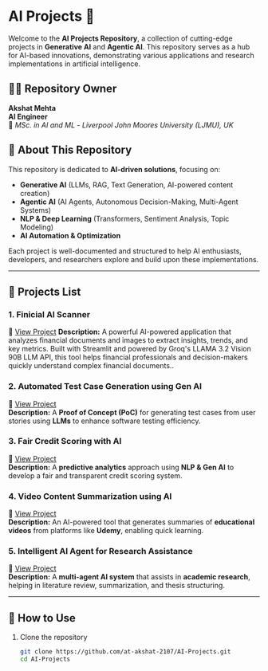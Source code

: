 # AI Projects 🚀  

Welcome to the **AI Projects Repository**, a collection of cutting-edge projects in **Generative AI** and **Agentic AI**. This repository serves as a hub for AI-based innovations, demonstrating various applications and research implementations in artificial intelligence.

## 👨‍💻 Repository Owner  
**Akshat Mehta**  
**AI Engineer**  
📖 *MSc. in AI and ML* - *Liverpool John Moores University (LJMU), UK*  

## 📌 About This Repository  
This repository is dedicated to **AI-driven solutions**, focusing on:  
- **Generative AI** (LLMs, RAG, Text Generation, AI-powered content creation)  
- **Agentic AI** (AI Agents, Autonomous Decision-Making, Multi-Agent Systems)  
- **NLP & Deep Learning** (Transformers, Sentiment Analysis, Topic Modeling)  
- **AI Automation & Optimization**  

Each project is well-documented and structured to help AI enthusiasts, developers, and researchers explore and build upon these implementations.  

---

## 📂 Projects List  

### **1. Finicial AI Scanner**  
🔗 [View Project]([https://github.com/at-akshat-2107/AI-Projects/tree/main/AI-Code-Reviewer](https://github.com/at-akshat-2107/AI-Projects/tree/master/Finicial%20AI%20Scanner))  
**Description:** A powerful AI-powered application that analyzes financial documents and images to extract insights, trends, and key metrics. Built with Streamlit and powered by Groq's LLAMA 3.2 Vision 90B LLM API, this tool helps financial professionals and decision-makers quickly understand complex financial documents..

### **2. Automated Test Case Generation using Gen AI**  
🔗 [View Project](https://github.com/at-akshat-2107/AI-Projects/tree/main/Auto-Test-Case-Gen)  
**Description:** A **Proof of Concept (PoC)** for generating test cases from user stories using **LLMs** to enhance software testing efficiency.

### **3. Fair Credit Scoring with AI**  
🔗 [View Project](https://github.com/at-akshat-2107/AI-Projects/tree/main/Fair-Credit-Scoring)  
**Description:** A **predictive analytics** approach using **NLP & Gen AI** to develop a fair and transparent credit scoring system.

### **4. Video Content Summarization using AI**  
🔗 [View Project](https://github.com/at-akshat-2107/AI-Projects/tree/main/Video-Summarization)  
**Description:** An AI-powered tool that generates summaries of **educational videos** from platforms like **Udemy**, enabling quick learning.

### **5. Intelligent AI Agent for Research Assistance**  
🔗 [View Project](https://github.com/at-akshat-2107/AI-Projects/tree/main/Research-Agent)  
**Description:** A **multi-agent AI system** that assists in **academic research**, helping in literature review, summarization, and thesis structuring.

---

## 🚀 How to Use  
1. Clone the repository  
   ```sh
   git clone https://github.com/at-akshat-2107/AI-Projects.git
   cd AI-Projects
